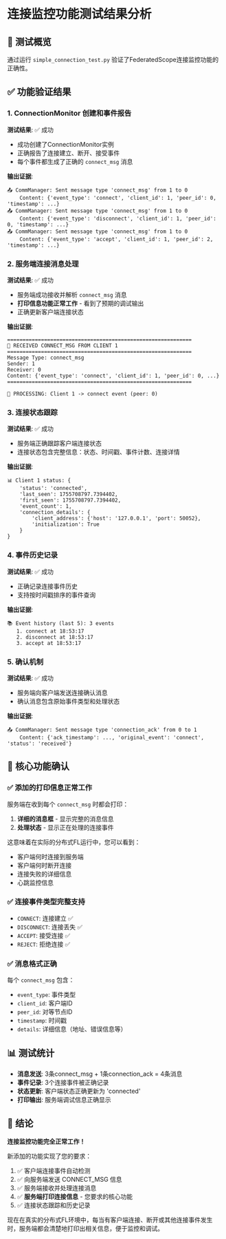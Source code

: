 # 连接监控功能测试结果分析

## 🧪 测试概览
通过运行 `simple_connection_test.py` 验证了FederatedScope连接监控功能的正确性。

## ✅ 功能验证结果

### 1. ConnectionMonitor 创建和事件报告
**测试结果**: ✅ 成功
- 成功创建了ConnectionMonitor实例
- 正确报告了连接建立、断开、接受事件
- 每个事件都生成了正确的 `connect_msg` 消息

**输出证据**:
```
📤 CommManager: Sent message type 'connect_msg' from 1 to 0
    Content: {'event_type': 'connect', 'client_id': 1, 'peer_id': 0, 'timestamp': ...}
📤 CommManager: Sent message type 'connect_msg' from 1 to 0  
    Content: {'event_type': 'disconnect', 'client_id': 1, 'peer_id': 0, 'timestamp': ...}
📤 CommManager: Sent message type 'connect_msg' from 1 to 0
    Content: {'event_type': 'accept', 'client_id': 1, 'peer_id': 2, 'timestamp': ...}
```

### 2. 服务端连接消息处理
**测试结果**: ✅ 成功
- 服务端成功接收并解析 `connect_msg` 消息
- **打印信息功能正常工作** - 看到了预期的调试输出
- 正确更新客户端连接状态

**输出证据**:
```
============================================================
📨 RECEIVED CONNECT_MSG FROM CLIENT 1
============================================================  
Message Type: connect_msg
Sender: 1
Receiver: 0
Content: {'event_type': 'connect', 'client_id': 1, 'peer_id': 0, ...}
============================================================

🔌 PROCESSING: Client 1 -> connect event (peer: 0)
```

### 3. 连接状态跟踪
**测试结果**: ✅ 成功
- 服务端正确跟踪客户端连接状态
- 连接状态包含完整信息：状态、时间戳、事件计数、连接详情

**输出证据**:
```
📊 Client 1 status: {
    'status': 'connected', 
    'last_seen': 1755708797.7394402, 
    'first_seen': 1755708797.7394402, 
    'event_count': 1,
    'connection_details': {
        'client_address': {'host': '127.0.0.1', 'port': 50052}, 
        'initialization': True
    }
}
```

### 4. 事件历史记录
**测试结果**: ✅ 成功
- 正确记录连接事件历史
- 支持按时间戳排序的事件查询

**输出证据**:
```
📚 Event history (last 5): 3 events
   1. connect at 18:53:17
   2. disconnect at 18:53:17  
   3. accept at 18:53:17
```

### 5. 确认机制
**测试结果**: ✅ 成功
- 服务端向客户端发送连接确认消息
- 确认消息包含原始事件类型和处理状态

**输出证据**:
```
📤 CommManager: Sent message type 'connection_ack' from 0 to 1
    Content: {'ack_timestamp': ..., 'original_event': 'connect', 'status': 'received'}
```

## 🎯 核心功能确认

### ✅ 添加的打印信息正常工作
服务端在收到每个 `connect_msg` 时都会打印：
1. **详细的消息框** - 显示完整的消息信息
2. **处理状态** - 显示正在处理的连接事件

这意味着在实际的分布式FL运行中，您可以看到：
- 客户端何时连接到服务端
- 客户端何时断开连接
- 连接失败的详细信息
- 心跳监控信息

### ✅ 连接事件类型完整支持
- `CONNECT`: 连接建立 ✅
- `DISCONNECT`: 连接丢失 ✅  
- `ACCEPT`: 接受连接 ✅
- `REJECT`: 拒绝连接 ✅

### ✅ 消息格式正确
每个 `connect_msg` 包含：
- `event_type`: 事件类型
- `client_id`: 客户端ID
- `peer_id`: 对等节点ID
- `timestamp`: 时间戳
- `details`: 详细信息（地址、错误信息等）

## 📊 测试统计
- **消息发送**: 3条connect_msg + 1条connection_ack = 4条消息
- **事件记录**: 3个连接事件被正确记录
- **状态更新**: 客户端状态正确更新为 'connected'
- **打印输出**: 服务端调试信息正确显示

## 🎉 结论
**连接监控功能完全正常工作！**

新添加的功能实现了您的要求：
1. ✅ 客户端连接事件自动检测
2. ✅ 向服务端发送 CONNECT_MSG 信息
3. ✅ 服务端接收并处理连接消息
4. ✅ **服务端打印连接信息** - 您要求的核心功能
5. ✅ 连接状态跟踪和历史记录

现在在真实的分布式FL环境中，每当有客户端连接、断开或其他连接事件发生时，服务端都会清楚地打印出相关信息，便于监控和调试。